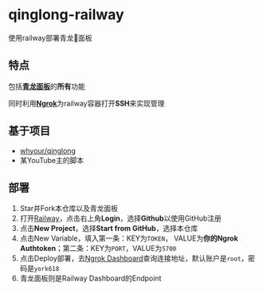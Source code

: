 # qinglong-railway
使用railway部署青龙🐉面板
## 特点
包括[**青龙面板**](https://github.com/whyour/qinglong)的**所有**功能

同时利用[**Ngrok**](https://ngrok.com)为railway容器打开**SSH**来实现管理
## 基于项目
- [whyour/qinglong](https://github.com/whyour/qinglong)
- 某YouTube主的脚本
## 部署
1. Star并Fork本仓库以及青龙面板
2. 打开[Railway](https://railway.app)，点击右上角**Login**，选择**Github**以使用GitHub注册
3. 点击**New Project**，选择**Start from GitHub**，选择本仓库
4. 点击New Variable，填入第一条：KEY为``TOKEN``， VALUE为**你的Ngrok Authtoken**；第二条：KEY为``PORT``，VALUE为``5700``
5. 点击Deploy部署，去[Ngrok Dashboard](https://dashboard.ngrok.com)查询连接地址，默认账户是``root``，密码是``york618``
6. 青龙面板则是Railway Dashboard的Endpoint
